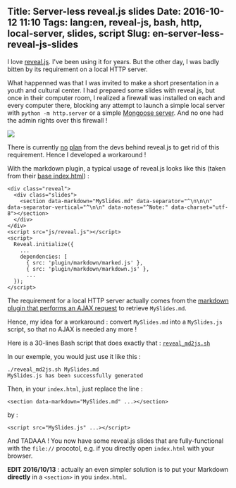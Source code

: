 Title: Server-less reveal.js slides
Date: 2016-10-12 11:10
Tags: lang:en, reveal-js, bash, http, local-server, slides, script
Slug: en-server-less-reveal-js-slides
---
I love [reveal.js](http://lab.hakim.se/reveal-js). I've been using it for years. But the other day, I was badly bitten by its requirement on a local HTTP server.

What happenned was that I was invited to make a short presentation in a youth and cultural center. I had prepared some slides with reveal.js, but once in their computer room, I realized a firewall was installed on each and every computer there, blocking any attempt to launch a simple local server with `python -m http.server` or a simple [Mongoose server](https://www.cesanta.com/products/binary). And no one had the admin rights over this firewall !

![](/lucas/wwcb/photos/daffy_tree_slam.gif)

There is currently [no](https://github.com/hakimel/reveal.js/issues/610) [plan](https://github.com/hakimel/reveal.js/issues/673) from the devs behind reveal.js to get rid of this requirement. Hence I developed a workaround !

With the markdown plugin, a typical usage of reveal.js looks like this (taken from their [base index.html](https://github.com/hakimel/reveal.js/blob/master/index.html)) :
```
<div class="reveal">
  <div class="slides">
    <section data-markdown="MySlides.md" data-separator="^\n\n\n" data-separator-vertical="^\n\n" data-notes="^Note:" data-charset="utf-8"></section>
  </div>
</div>
<script src="js/reveal.js"></script>
<script>
  Reveal.initialize({
    ...
    dependencies: [
      { src: 'plugin/markdown/marked.js' },
      { src: 'plugin/markdown/markdown.js' },
      ...
  });
</script>
```

The requirement for a local HTTP server actually comes from the [markdown plugin that performs an AJAX request](https://github.com/hakimel/reveal.js/blob/master/plugin/markdown/markdown.js#L222) to retrieve `MySlides.md`.

Hence, my idea for a workaround : convert `MySlides.md` into a `MySlides.js` script, so that no AJAX is needed any more !

Here is a 30-lines Bash script that does exactly that : [`reveal_md2js.sh`](https://github.com/Lucas-C/linux_configuration/blob/master/bin/reveal_md2js.sh)

In our exemple, you would just use it like this :

    ./reveal_md2js.sh MySlides.md
    MySlides.js has been successfully generated

Then, in your `index.html`, just replace the line :

    <section data-markdown="MySlides.md" ...></section>

by :

    <script src="MySlides.js" ...></script>

And TADAAA ! You now have some reveal.js slides that are  fully-functional with the `file://` procotol, e.g. if you directly open `index.html` with your browser.

**EDIT 2016/10/13** : actually an even simpler solution is to put your Markdown **directly** in a `<section>` in you `index.html`.